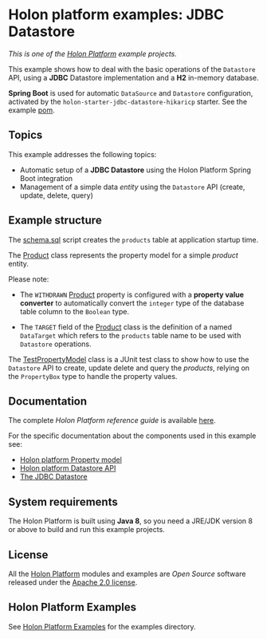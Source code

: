 # Holon platform examples: JDBC Datastore

_This is one of the [Holon Platform](https://holon-platform.com) example projects._

This example shows how to deal with the basic operations of the `Datastore` API, using a **JDBC** Datastore implementation and a **H2** in-memory database. 

**Spring Boot** is used for automatic `DataSource` and `Datastore` configuration, activated by the `holon-starter-jdbc-datastore-hikaricp` starter. See the example [pom](https://github.com/holon-platform/holon-examples/blob/master/pom.xml).

## Topics

This example addresses the following topics:

* Automatic setup of a **JDBC Datastore** using the Holon Platform Spring Boot integration
* Management of a simple data _entity_ using the `Datastore` API (create, update, delete, query)

## Example structure

The [schema.sql](https://github.com/holon-platform/holon-examples/blob/master/datastore/jbdc-datastore/src/test/resources/schema.sql) script creates the `products` table at application startup time.

The [Product](https://github.com/holon-platform/holon-examples/blob/master/datastore/jbdc-datastore/src/main/java/com/holonplatform/example/datastore/jdbc/Product.java) class represents the property model for a simple _product_ entity.

Please note:

* The `WITHDRAWN` [Product](https://github.com/holon-platform/holon-examples/blob/master/datastore/jbdc-datastore/src/main/java/com/holonplatform/example/datastore/jdbc/Product.java) property is configured with a **property value converter** to automatically convert the `integer` type of the database table column to the `Boolean` type.

* The `TARGET` field of the [Product](https://github.com/holon-platform/holon-examples/blob/master/datastore/jbdc-datastore/src/main/java/com/holonplatform/example/datastore/jdbc/Product.java) class is the definition of a named `DataTarget` which refers to the `products` table name to be used with `Datastore` operations.

The [TestPropertyModel](https://github.com/holon-platform/holon-examples/blob/master/core/property-model/src/test/java/com/holonplatform/example/datastore/jdbc/test/TestDatastore.java) class is a JUnit test class to show how to use the `Datastore` API to create, update delete and query the _products_, relying on the `PropertyBox` type to handle the property values.

## Documentation

The complete _Holon Platform reference guide_ is available [here](https://holon-platform.com/docs/current/reference).

For the specific documentation about the components used in this example see:

* [Holon platform Property model](https://holon-platform.com/docs/current/reference/holon-core.html#Property)
* [Holon platform Datastore API](https://holon-platform.com/docs/current/reference/holon-core.html#Datastore)
* [The JDBC Datastore](https://holon-platform.com/docs/current/reference/holon-datastore-jdbc.html)

## System requirements

The Holon Platform is built using __Java 8__, so you need a JRE/JDK version 8 or above to build and run this example projects.

## License

All the [Holon Platform](https://holon-platform.com) modules and examples are _Open Source_ software released under the [Apache 2.0 license](LICENSE.md).

## Holon Platform Examples

See [Holon Platform Examples](https://github.com/holon-platform/holon-examples) for the examples directory.
